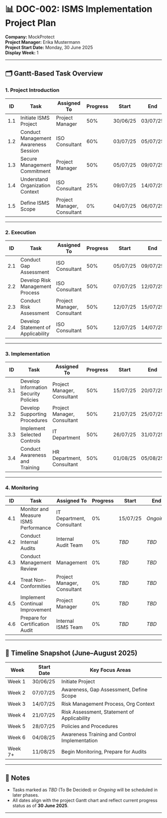 # 📊 DOC-002: ISMS Implementation Project Plan

**Company:** MockProtect  
**Project Manager:** Erika Mustermann  
**Project Start Date:** Monday, 30 June 2025  
**Display Week:** 1  

---

## 🗂️ Gantt-Based Task Overview

### 1. Project Introduction

| **ID** | **Task**                             | **Assigned To**             | **Progress** | **Start**  | **End**    |
|--------|--------------------------------------|------------------------------|--------------|------------|------------|
| 1.1    | Initiate ISMS Project                | Project Manager              | 50%          | 30/06/25   | 03/07/25   |
| 1.2    | Conduct Management Awareness Session | ISO Consultant               | 60%          | 03/07/25   | 05/07/25   |
| 1.3    | Secure Management Commitment         | Project Manager              | 50%          | 05/07/25   | 09/07/25   |
| 1.4    | Understand Organization Context      | ISO Consultant               | 25%          | 09/07/25   | 14/07/25   |
| 1.5    | Define ISMS Scope                    | Project Manager, Consultant  | 0%           | 04/07/25   | 06/07/25   |

---

### 2. Execution

| **ID** | **Task**                             | **Assigned To**             | **Progress** | **Start**  | **End**    |
|--------|--------------------------------------|------------------------------|--------------|------------|------------|
| 2.1    | Conduct Gap Assessment               | ISO Consultant               | 50%          | 05/07/25   | 09/07/25   |
| 2.2    | Develop Risk Management Process      | ISO Consultant               | 50%          | 07/07/25   | 12/07/25   |
| 2.3    | Conduct Risk Assessment              | Project Manager, Consultant  | 50%          | 12/07/25   | 15/07/25   |
| 2.4    | Develop Statement of Applicability   | ISO Consultant               | 50%          | 12/07/25   | 14/07/25   |

---

### 3. Implementation

| **ID** | **Task**                             | **Assigned To**             | **Progress** | **Start**  | **End**    |
|--------|--------------------------------------|------------------------------|--------------|------------|------------|
| 3.1    | Develop Information Security Policies| Project Manager, Consultant  | 50%          | 15/07/25   | 20/07/25   |
| 3.2    | Develop Supporting Procedures        | Project Manager, Consultant  | 50%          | 21/07/25   | 25/07/25   |
| 3.3    | Implement Selected Controls          | IT Department                | 50%          | 26/07/25   | 31/07/25   |
| 3.4    | Conduct Awareness and Training       | HR Department, Consultant    | 50%          | 01/08/25   | 05/08/25   |

---

### 4. Monitoring

| **ID** | **Task**                                  | **Assigned To**             | **Progress** | **Start**  | **End**    |
|--------|-------------------------------------------|------------------------------|--------------|------------|------------|
| 4.1    | Monitor and Measure ISMS Performance      | IT Department, Consultant    | 0%           | 15/07/25   | *Ongoing*  |
| 4.2    | Conduct Internal Audits                   | Internal Audit Team          | 0%           | *TBD*      | *TBD*      |
| 4.3    | Conduct Management Review                 | Management                   | 0%           | *TBD*      | *TBD*      |
| 4.4    | Treat Non-Conformities                    | Project Manager, Consultant  | 0%           | *TBD*      | *TBD*      |
| 4.5    | Implement Continual Improvement           | Project Manager              | 0%           | *TBD*      | *TBD*      |
| 4.6    | Prepare for Certification Audit           | Internal ISMS Team           | 0%           | *TBD*      | *TBD*      |

---

## 📅 Timeline Snapshot (June–August 2025)

| **Week** | **Start Date** | **Key Focus Areas**                                  |
|----------|----------------|------------------------------------------------------|
| Week 1   | 30/06/25        | Initiate Project                                     |
| Week 2   | 07/07/25        | Awareness, Gap Assessment, Define Scope             |
| Week 3   | 14/07/25        | Risk Management Process, Org Context                |
| Week 4   | 21/07/25        | Risk Assessment, Statement of Applicability         |
| Week 5   | 28/07/25        | Policies and Procedures                             |
| Week 6   | 04/08/25        | Awareness Training and Control Implementation       |
| Week 7+  | 11/08/25        | Begin Monitoring, Prepare for Audits                |

---

## 📌 Notes
- Tasks marked as *TBD* (To Be Decided) or *Ongoing* will be scheduled in later phases.
- All dates align with the project Gantt chart and reflect current progress status as of **30 June 2025**.

---


